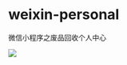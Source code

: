 # weixin-personal
微信小程序之废品回收个人中心

![](https://github.com/suyeq/WeChatCanvasDemo/raw/master/img/2.png)
